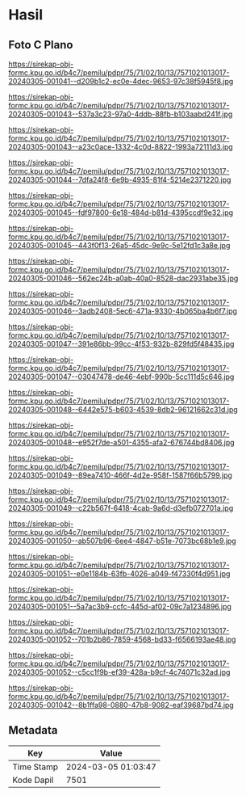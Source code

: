 # Hasil

## Foto C Plano

https://sirekap-obj-formc.kpu.go.id/b4c7/pemilu/pdpr/75/71/02/10/13/7571021013017-20240305-001041--d209b1c2-ec0e-4dec-9653-97c38f5945f8.jpg

https://sirekap-obj-formc.kpu.go.id/b4c7/pemilu/pdpr/75/71/02/10/13/7571021013017-20240305-001043--537a3c23-97a0-4ddb-88fb-b103aabd241f.jpg

https://sirekap-obj-formc.kpu.go.id/b4c7/pemilu/pdpr/75/71/02/10/13/7571021013017-20240305-001043--a23c0ace-1332-4c0d-8822-1993a72111d3.jpg

https://sirekap-obj-formc.kpu.go.id/b4c7/pemilu/pdpr/75/71/02/10/13/7571021013017-20240305-001044--7dfa24f8-6e9b-4935-81f4-5214e2371220.jpg

https://sirekap-obj-formc.kpu.go.id/b4c7/pemilu/pdpr/75/71/02/10/13/7571021013017-20240305-001045--fdf97800-6e18-484d-b81d-4395ccdf9e32.jpg

https://sirekap-obj-formc.kpu.go.id/b4c7/pemilu/pdpr/75/71/02/10/13/7571021013017-20240305-001045--443f0f13-26a5-45dc-9e9c-5e12fd1c3a8e.jpg

https://sirekap-obj-formc.kpu.go.id/b4c7/pemilu/pdpr/75/71/02/10/13/7571021013017-20240305-001046--562ec24b-a0ab-40a0-8528-dac2931abe35.jpg

https://sirekap-obj-formc.kpu.go.id/b4c7/pemilu/pdpr/75/71/02/10/13/7571021013017-20240305-001046--3adb2408-5ec6-471a-9330-4b065ba4b6f7.jpg

https://sirekap-obj-formc.kpu.go.id/b4c7/pemilu/pdpr/75/71/02/10/13/7571021013017-20240305-001047--391e86bb-99cc-4f53-932b-829fd5f48435.jpg

https://sirekap-obj-formc.kpu.go.id/b4c7/pemilu/pdpr/75/71/02/10/13/7571021013017-20240305-001047--03047478-de46-4ebf-990b-5cc111d5c646.jpg

https://sirekap-obj-formc.kpu.go.id/b4c7/pemilu/pdpr/75/71/02/10/13/7571021013017-20240305-001048--6442e575-b603-4539-8db2-96121662c31d.jpg

https://sirekap-obj-formc.kpu.go.id/b4c7/pemilu/pdpr/75/71/02/10/13/7571021013017-20240305-001048--e952f7de-a501-4355-afa2-676744bd8406.jpg

https://sirekap-obj-formc.kpu.go.id/b4c7/pemilu/pdpr/75/71/02/10/13/7571021013017-20240305-001049--89ea7410-466f-4d2e-958f-1587f66b5799.jpg

https://sirekap-obj-formc.kpu.go.id/b4c7/pemilu/pdpr/75/71/02/10/13/7571021013017-20240305-001049--c22b567f-6418-4cab-9a6d-d3efb072701a.jpg

https://sirekap-obj-formc.kpu.go.id/b4c7/pemilu/pdpr/75/71/02/10/13/7571021013017-20240305-001050--ab507b96-6ee4-4847-b51e-7073bc68b1e9.jpg

https://sirekap-obj-formc.kpu.go.id/b4c7/pemilu/pdpr/75/71/02/10/13/7571021013017-20240305-001051--e0e1184b-63fb-4026-a049-f47330f4d951.jpg

https://sirekap-obj-formc.kpu.go.id/b4c7/pemilu/pdpr/75/71/02/10/13/7571021013017-20240305-001051--5a7ac3b9-ccfc-445d-af02-09c7a1234896.jpg

https://sirekap-obj-formc.kpu.go.id/b4c7/pemilu/pdpr/75/71/02/10/13/7571021013017-20240305-001052--701b2b86-7859-4568-bd33-f6566193ae48.jpg

https://sirekap-obj-formc.kpu.go.id/b4c7/pemilu/pdpr/75/71/02/10/13/7571021013017-20240305-001052--c5cc1f9b-ef39-428a-b9cf-4c74071c32ad.jpg

https://sirekap-obj-formc.kpu.go.id/b4c7/pemilu/pdpr/75/71/02/10/13/7571021013017-20240305-001042--8b1ffa98-0880-47b8-9082-eaf39687bd74.jpg


## Metadata

| Key        | Value               |
| ---------- | ------------------- |
| Time Stamp | 2024-03-05 01:03:47 |
| Kode Dapil | 7501                |



